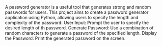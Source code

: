 A password generator is a useful tool that generates strong and
random passwords for users. This project aims to create a
password generator application using Python, allowing users to
specify the length and complexity of the password.
User Input: Prompt the user to specify the desired length of th
password.
Generate Password: Use a combination of random characters to
generate a password of the specified length.
Display the Password: Print the generated password on the screen.

